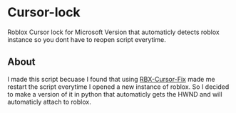 # Cursor-lock
Roblox Cursor lock for Microsoft Version that automaticly detects roblox instance so you dont have to reopen script everytime.
## About

I made this script becuase I found that using [RBX-Cursor-Fix](https://github.com/mengdeveloper/microsoftrbx-cursor-fix) made me restart the script everytime I opened a new instance of roblox. So I decided to make a version of it in python that automaticly gets the HWND and will automaticly attach to roblox.
